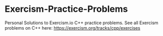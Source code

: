 # Exercism-Practice-Problems
Personal Solutions to Exercism.io C++ practice problems. 
See all Exercism problems on C++ here: https://exercism.org/tracks/cpp/exercises
